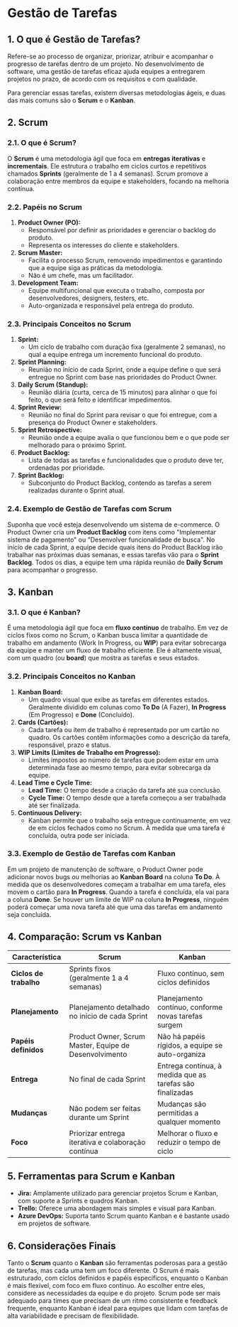 # Gestão de Tarefas

## 1. O que é Gestão de Tarefas?

Refere-se ao processo de organizar, priorizar, atribuir e acompanhar o progresso de tarefas dentro de um projeto. No desenvolvimento de software, uma gestão de tarefas eficaz ajuda equipes a entregarem projetos no prazo, de acordo com os requisitos e com qualidade.

Para gerenciar essas tarefas, existem diversas metodologias ágeis, e duas das mais comuns são o **Scrum** e o **Kanban**.

## 2. Scrum

### 2.1. O que é Scrum?

O **Scrum** é uma metodologia ágil que foca em **entregas iterativas** e **incrementais**. Ele estrutura o trabalho em ciclos curtos e repetitivos chamados **Sprints** (geralmente de 1 a 4 semanas). Scrum promove a colaboração entre membros da equipe e stakeholders, focando na melhoria contínua.

### 2.2. Papéis no Scrum

1. **Product Owner (PO):**
    - Responsável por definir as prioridades e gerenciar o backlog do produto.
    - Representa os interesses do cliente e stakeholders.
2. **Scrum Master:**
    - Facilita o processo Scrum, removendo impedimentos e garantindo que a equipe siga as práticas da metodologia.
    - Não é um chefe, mas um facilitador.
3. **Development Team:**
    - Equipe multifuncional que executa o trabalho, composta por desenvolvedores, designers, testers, etc.
    - Auto-organizada e responsável pela entrega do produto.

### 2.3. Principais Conceitos no Scrum

1. **Sprint:**
    - Um ciclo de trabalho com duração fixa (geralmente 2 semanas), no qual a equipe entrega um incremento funcional do produto.
2. **Sprint Planning:**
    - Reunião no início de cada Sprint, onde a equipe define o que será entregue no Sprint com base nas prioridades do Product Owner.
3. **Daily Scrum (Standup):**
    - Reunião diária (curta, cerca de 15 minutos) para alinhar o que foi feito, o que será feito e identificar impedimentos.
4. **Sprint Review:**
    - Reunião no final do Sprint para revisar o que foi entregue, com a presença do Product Owner e stakeholders.
5. **Sprint Retrospective:**
    - Reunião onde a equipe avalia o que funcionou bem e o que pode ser melhorado para o próximo Sprint.
6. **Product Backlog:**
    - Lista de todas as tarefas e funcionalidades que o produto deve ter, ordenadas por prioridade.
7. **Sprint Backlog:**
    - Subconjunto do Product Backlog, contendo as tarefas a serem realizadas durante o Sprint atual.

### 2.4. Exemplo de Gestão de Tarefas com Scrum

Suponha que você esteja desenvolvendo um sistema de e-commerce. O Product Owner cria um **Product Backlog** com itens como "Implementar sistema de pagamento" ou "Desenvolver funcionalidade de busca". No início de cada Sprint, a equipe decide quais itens do Product Backlog irão trabalhar nas próximas duas semanas, e essas tarefas vão para o **Sprint Backlog**. Todos os dias, a equipe tem uma rápida reunião de **Daily Scrum** para acompanhar o progresso.

## 3. Kanban

### 3.1. O que é Kanban?

É uma metodologia ágil que foca em **fluxo contínuo** de trabalho. Em vez de ciclos fixos como no Scrum, o Kanban busca limitar a quantidade de trabalho em andamento (Work In Progress, ou **WIP**) para evitar sobrecarga da equipe e manter um fluxo de trabalho eficiente. Ele é altamente visual, com um quadro (ou **board**) que mostra as tarefas e seus estados.

### 3.2. Principais Conceitos no Kanban

1. **Kanban Board:**
    - Um quadro visual que exibe as tarefas em diferentes estados. Geralmente dividido em colunas como **To Do** (A Fazer), **In Progress** (Em Progresso) e **Done** (Concluído).
2. **Cards (Cartões):**
    - Cada tarefa ou item de trabalho é representado por um cartão no quadro. Os cartões contêm informações como a descrição da tarefa, responsável, prazo e status.
3. **WIP Limits (Limites de Trabalho em Progresso):**
    - Limites impostos ao número de tarefas que podem estar em uma determinada fase ao mesmo tempo, para evitar sobrecarga da equipe.
4. **Lead Time e Cycle Time:**
    - **Lead Time:** O tempo desde a criação da tarefa até sua conclusão.
    - **Cycle Time:** O tempo desde que a tarefa começou a ser trabalhada até ser finalizada.
5. **Continuous Delivery:**
    - Kanban permite que o trabalho seja entregue continuamente, em vez de em ciclos fechados como no Scrum. À medida que uma tarefa é concluída, outra pode ser iniciada.

### 3.3. Exemplo de Gestão de Tarefas com Kanban

Em um projeto de manutenção de software, o Product Owner pode adicionar novos bugs ou melhorias ao **Kanban Board** na coluna **To Do**. À medida que os desenvolvedores começam a trabalhar em uma tarefa, eles movem o cartão para **In Progress**. Quando a tarefa é concluída, ela vai para a coluna **Done**. Se houver um limite de WIP na coluna **In Progress**, ninguém poderá começar uma nova tarefa até que uma das tarefas em andamento seja concluída.

## 4. Comparação: Scrum vs Kanban

| Característica | Scrum | Kanban |
| --- | --- | --- |
| **Ciclos de trabalho** | Sprints fixos (geralmente 1 a 4 semanas) | Fluxo contínuo, sem ciclos definidos |
| **Planejamento** | Planejamento detalhado no início de cada Sprint | Planejamento contínuo, conforme novas tarefas surgem |
| **Papéis definidos** | Product Owner, Scrum Master, Equipe de Desenvolvimento | Não há papéis rígidos, a equipe se auto-organiza |
| **Entrega** | No final de cada Sprint | Entrega contínua, à medida que as tarefas são finalizadas |
| **Mudanças** | Não podem ser feitas durante um Sprint | Mudanças são permitidas a qualquer momento |
| **Foco** | Priorizar entrega iterativa e colaboração contínua | Melhorar o fluxo e reduzir o tempo de ciclo |

## 5. Ferramentas para Scrum e Kanban

- **Jira:** Amplamente utilizado para gerenciar projetos Scrum e Kanban, com suporte a Sprints e quadros Kanban.
- **Trello:** Oferece uma abordagem mais simples e visual para Kanban.
- **Azure DevOps:** Suporta tanto Scrum quanto Kanban e é bastante usado em projetos de software.

## 6. Considerações Finais

Tanto o **Scrum** quanto o **Kanban** são ferramentas poderosas para a gestão de tarefas, mas cada uma tem um foco diferente. O Scrum é mais estruturado, com ciclos definidos e papéis específicos, enquanto o Kanban é mais flexível, com foco em fluxo contínuo. Ao escolher entre eles, considere as necessidades da equipe e do projeto. Scrum pode ser mais adequado para times que precisam de um ritmo consistente e feedback frequente, enquanto Kanban é ideal para equipes que lidam com tarefas de alta variabilidade e precisam de flexibilidade.